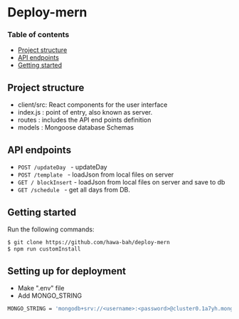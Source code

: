# Deploy-mern

### Table of contents

- [Project structure](#Project-structure)
- [API endpoints](#API-endpoints)
- [Getting started](#Getting-started)

## Project structure

- client/src: React components for the user interface
- index.js : point of entry, also known as server.
- routes : includes the API end points definition
- models : Mongoose database Schemas

## API endpoints

- `POST /updateDay ` - updateDay
- `POST /template ` - loadJson from local files on server
- `GET / blockInsert` - loadJson from local files on server and save to db
- `GET /schedule ` - get all days from DB.

## Getting started

Run the following commands:

```bash
$ git clone https://github.com/hawa-bah/deploy-mern
$ npm run customInstall
```

## Setting up for deployment

- Make ".env" file
- Add MONGO_STRING

```bash
MONGO_STRING = 'mongodb+srv://<username>:<password>@cluster0.1a7yh.mongodb.net/<collectionName>?retryWrites=true&w=majority'
```
